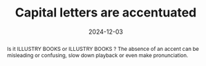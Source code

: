 ---
Rubrique: Typography
title: Capital letters are accentuated
abstract: Is it ILLUSTRY BOOKS or ILLUSTRY BOOKS&nbsp;? The absence of an accent can be misleading or confusing, slow down playback or even make pronunciation.
categories:
  - contents
agrege: O0000-E080
opquast: N/A
indiceebook: "80"
description: GEOM_NUMBER_080
before: "079"
weight: "080"
after: "081"
actif: "1"
layout: rules
date: 2024-12-03
tags:
  - Accessibility
  - View
  - Readability
objectif:
  - Do not slow down or clutter
  - Ensure correct pronunciation by synthetic voice
Meo:
  - The proofreading by a trained person in the text correction will ensure a high level of quality of your text. The modern word processing and editing software all have a spelling correction.
Controle:
  - At each stage of the editorial process, make sure the text is integrated. It is possible to carry out semi-automatic controls thanks to different solutions based on the language study.
epubcheck: false
ace: false
humancheck: true
ReadiumGoToolkit: null
Source:
  - "[currency symbol] SNE"
Referentiel:
  - "[Web Content Accessibility Guidelines (WCAG)](https://www.w3.org/WAI/standards-guidelines/wcag/)"
steps:
  - Design
  - Editorial
---